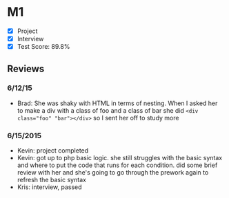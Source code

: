 # M1

- [x] Project 
- [x] Interview
- [x] Test Score: 89.8%

## Reviews

### 6/12/15

- Brad: She was shaky with HTML in terms of nesting. When I asked her to make a div with a class of foo and a class of bar she did `<div class="foo" "bar"></div>` so I sent her off to study more

### 6/15/2015

- Kevin: project completed
- Kevin: got up to php basic logic. she still struggles with the basic syntax and where to put the code that runs for each condition. did some brief review with her and she's going to go through the prework again to refresh the basic syntax
- Kris: interview, passed
